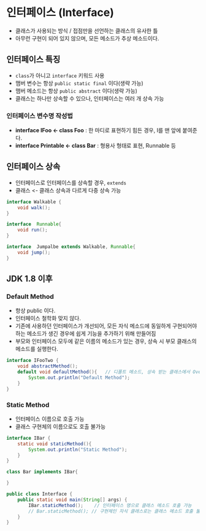 # 인터페이스 (Interface)
* 클래스가 사용되는 방식 / 접점만을 선언하는 클래스의 유사한 틀
* 아무런 구현이 되어 있지 않으며, 모든 메소드가 추상 메소드이다.


## 인터페이스 특징
* ```class```가 아니고 ```interface``` 키워드 사용
* 맴버 변수는 항상 ```public static final``` 이다(생략 가능)
* 맴버 메소드는 항상 ```public abstract``` 이다(생략 가능)
* 클래스는 하나만 상속할 수 있으나, 인터페이스는 여러 개 상속 가능

### 인터페이스 변수명 작성법
* __interface IFoo <- class Foo__ : 한 마디로 표현하기 힘든 경우, I를 맨 앞에 붙여준다.
* __interface Printable <- class Bar__ : 형용사 형태로 표현, Runnable 등

##  인터페이스 상속
* 인터페이스로 인터페이스를 상속할 경우, ```extends```
* 클래스 <- 클래스 상속과 다르게 다중 상속 가능
```java
interface Walkable {
    void walk();
}

interface  Runnable{
    void run();
}

interface  Jumpalbe extends Walkable, Runnable{
    void jump();
}
```

## JDK 1.8 이후
### Default Method
* 항상 public 이다.
* 인터페이스 철학화 맞지 않다.
* 기존에 사용하던 인터페이스가 개선되어, 모든 자식 메소드에 동일하게 구현되어야 하는 메소드가 생긴 경우에 쉽게 기능을 추가하기 위해 만들어짐
* 부모와 인터페이스 모두에 같은 이름의 메소드가 있는 경우, 상속 시 부모 클래스의 메소드를 실행한다.
```java
interface IFooTwo {
    void abstractMethod();
    default void defaultMethod(){   // 디폴트 메소드, 상속 받는 클래스에서 Overriding 할 수 있다.
        System.out.println("Default Method");
    }
}
```
### Static Method
* 인터페이스 이름으로 호출 가능
* 클래스 구현체의 이름으로도 호출 불가능
```java
interface IBar {
    static void staticMethod(){
        System.out.println("Static Method");
    }
}

class Bar implements IBar{

}

public class Interface {
    public static void main(String[] args) {
        IBar.staticMethod();    // 인터페이스 명으로 클래스 메소드 호출 가능
        // Bar.staticMethod(); // 구현체인 자식 클래스로는 클래스 메소드 호출 불가능
    }
}
```
